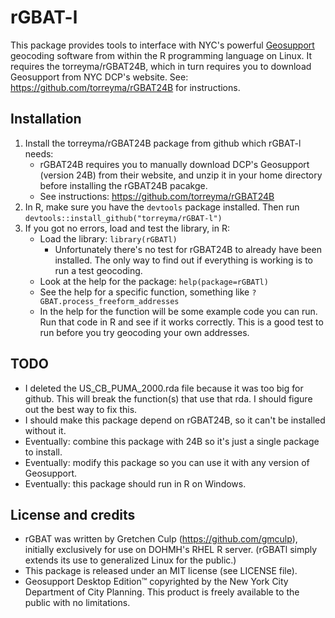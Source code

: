 # rGBAT-l
This package provides tools to interface with NYC's powerful [Geosupport](https://www.nyc.gov/site/planning/data-maps/open-data/dwn-gde-home.page) geocoding software from within the R programming language on Linux. It requires the torreyma/rGBAT24B, which in turn requires you to download Geosupport from NYC DCP's website. See: https://github.com/torreyma/rGBAT24B for instructions.


## Installation
1. Install the torreyma/rGBAT24B package from github which rGBAT-l needs:
    * rGBAT24B requires you to manually download DCP's Geosupport (version 24B) from their website, and unzip it in your home directory before installing the rGBAT24B pacakge.
    * See instructions: https://github.com/torreyma/rGBAT24B
2. In R, make sure you have the ```devtools``` package installed. Then run ```devtools::install_github("torreyma/rGBAT-l")```
3. If you got no errors, load and test the library, in R:
    * Load the library: ```library(rGBATl)```
        * Unfortunately there's no test for rGBAT24B to already have been installed. The only way to find out if everything is working is to run a test geocoding.
    * Look at the help for the package: ```help(package=rGBATl)```
    * See the help for a specific function, something like ```?GBAT.process_freeform_addresses```
    * In the help for the function will be some example code you can run. Run that code in R and see if it works correctly. This is a good test to run before you try geocoding your own addresses.


## TODO
* I deleted the US_CB_PUMA_2000.rda file because it was too big for github. This will break the function(s) that use that rda. I should figure out the best way to fix this.
* I should make this package depend on rGBAT24B, so it can't be installed without it.
* Eventually: combine this package with 24B so it's just a single package to install.
* Eventually: modify this package so you can use it with any version of Geosupport.
* Eventually: this package should run in R on Windows.


## License and credits
* rGBAT was written by Gretchen Culp (https://github.com/gmculp), initially exclusively for use on DOHMH's RHEL R server. (rGBATl simply extends its use to generalized Linux for the public.)
* This package is released under an MIT license (see LICENSE file).
* Geosupport Desktop Edition™ copyrighted by the New York City Department of City Planning. This product is freely available to the public with no limitations. 


